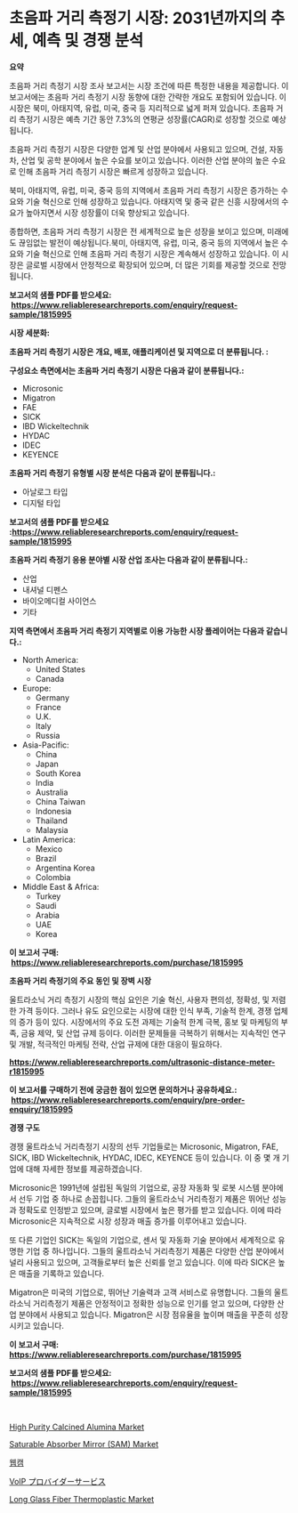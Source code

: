 <p><h1>초음파 거리 측정기 시장: 2031년까지의 추세, 예측 및 경쟁 분석</h1></p><p><strong>요약</strong></p>
<p><p>초음파 거리 측정기 시장 조사 보고서는 시장 조건에 따른 특정한 내용을 제공합니다. 이 보고서에는 초음파 거리 측정기 시장 동향에 대한 간략한 개요도 포함되어 있습니다. 이 시장은 북미, 아태지역, 유럽, 미국, 중국 등 지리적으로 넓게 퍼져 있습니다. 초음파 거리 측정기 시장은 예측 기간 동안 7.3%의 연평균 성장률(CAGR)로 성장할 것으로 예상됩니다.</p><p>초음파 거리 측정기 시장은 다양한 업계 및 산업 분야에서 사용되고 있으며, 건설, 자동차, 산업 및 공학 분야에서 높은 수요를 보이고 있습니다. 이러한 산업 분야의 높은 수요로 인해 초음파 거리 측정기 시장은 빠르게 성장하고 있습니다.</p><p>북미, 아태지역, 유럽, 미국, 중국 등의 지역에서 초음파 거리 측정기 시장은 증가하는 수요와 기술 혁신으로 인해 성장하고 있습니다. 아태지역 및 중국 같은 신흥 시장에서의 수요가 높아지면서 시장 성장률이 더욱 향상되고 있습니다.</p><p>종합하면, 초음파 거리 측정기 시장은 전 세계적으로 높은 성장을 보이고 있으며, 미래에도 끊임없는 발전이 예상됩니다.북미, 아태지역, 유럽, 미국, 중국 등의 지역에서 높은 수요와 기술 혁신으로 인해 초음파 거리 측정기 시장은 계속해서 성장하고 있습니다.  이 시장은 글로벌 시장에서 안정적으로 확장되어 있으며, 더 많은 기회를 제공할 것으로 전망됩니다.</p></p>
<p><strong>보고서의 샘플 PDF를 받으세요: &nbsp;<a href="https://www.reliableresearchreports.com/enquiry/request-sample/1815995">https://www.reliableresearchreports.com/enquiry/request-sample/1815995</a></strong></p>
<p><strong>시장 세분화:</strong></p>
<p><strong> 초음파 거리 측정기 시장은 개요, 배포, 애플리케이션 및 지역으로 더 분류됩니다. :</strong></p>
<p><strong>구성요소 측면에서는 초음파 거리 측정기 시장은 다음과 같이 분류됩니다.:</strong></p>
<p><ul><li>Microsonic</li><li>Migatron</li><li>FAE</li><li>SICK</li><li>IBD Wickeltechnik</li><li>HYDAC</li><li>IDEC</li><li>KEYENCE</li></ul></p>
<p><strong> 초음파 거리 측정기 유형별 시장 분석은 다음과 같이 분류됩니다.:</strong></p>
<p><ul><li>아날로그 타입</li><li>디지털 타입</li></ul></p>
<p><strong>보고서의 샘플 PDF를 받으세요 :<a href="https://www.reliableresearchreports.com/enquiry/request-sample/1815995">https://www.reliableresearchreports.com/enquiry/request-sample/1815995</a></strong></p>
<p><strong> 초음파 거리 측정기 응용 분야별 시장 산업 조사는 다음과 같이 분류됩니다.:</strong></p>
<p><ul><li>산업</li><li>내셔널 디펜스</li><li>바이오메디컬 사이언스</li><li>기타</li></ul></p>
<p><strong>지역 측면에서 초음파 거리 측정기 지역별로 이용 가능한 시장 플레이어는 다음과 같습니다.:</strong></p>
<p><ul>
    <li>
        North America:
        <ul>
            <li>United States</li>
            <li>Canada</li>
        </ul>
    </li>
    <li>
        Europe:
        <ul>
            <li>Germany</li>
            <li>France</li>
            <li>U.K.</li>
            <li>Italy</li>
            <li>Russia</li>
        </ul>
    </li>
    <li>
        Asia-Pacific:
        <ul>
            <li>China</li>
            <li>Japan</li>
            <li>South Korea</li>
            <li>India</li>
            <li>Australia</li>
            <li>China Taiwan</li>
            <li>Indonesia</li>
            <li>Thailand</li>
            <li>Malaysia</li>
        </ul>
    </li>
    <li>
        Latin America:
        <ul>
            <li>Mexico</li>
            <li>Brazil</li>
            <li>Argentina Korea</li>
            <li>Colombia</li>
        </ul>
    </li>
    <li>
        Middle East & Africa:
        <ul>
            <li>Turkey</li>
            <li>Saudi</li>
            <li>Arabia</li>
            <li>UAE</li>
            <li>Korea</li>
        </ul>
    </li>
    </ul></p>
<p><strong>이 보고서 구매: &nbsp;<a href="https://www.reliableresearchreports.com/purchase/1815995">https://www.reliableresearchreports.com/purchase/1815995</a></strong></p>
<p><strong>초음파 거리 측정기의 주요 동인 및 장벽 시장</strong></p>
<p><p>울트라소닉 거리 측정기 시장의 핵심 요인은 기술 혁신, 사용자 편의성, 정확성, 및 저렴한 가격 등이다. 그러나 유도 요인으로는 시장에 대한 인식 부족, 기술적 한계, 경쟁 업체의 증가 등이 있다. 시장에서의 주요 도전 과제는 기술적 한계 극복, 홍보 및 마케팅의 부족, 금융 제약, 및 산업 규제 등이다. 이러한 문제들을 극복하기 위해서는 지속적인 연구 및 개발, 적극적인 마케팅 전략, 산업 규제에 대한 대응이 필요하다.</p></p>
<p><strong><a href="https://www.reliableresearchreports.com/ultrasonic-distance-meter-r1815995">https://www.reliableresearchreports.com/ultrasonic-distance-meter-r1815995</a></strong></p>
<p><strong>이 보고서를 구매하기 전에 궁금한 점이 있으면 문의하거나 공유하세요.: &nbsp;<a href="https://www.reliableresearchreports.com/enquiry/pre-order-enquiry/1815995">https://www.reliableresearchreports.com/enquiry/pre-order-enquiry/1815995</a></strong></p>
<p><strong>경쟁 구도</strong></p>
<p><p>경쟁 울트라소닉 거리측정기 시장의 선두 기업들로는 Microsonic, Migatron, FAE, SICK, IBD Wickeltechnik, HYDAC, IDEC, KEYENCE 등이 있습니다. 이 중 몇 개 기업에 대해 자세한 정보를 제공하겠습니다.</p><p>Microsonic은 1991년에 설립된 독일의 기업으로, 공장 자동화 및 로봇 시스템 분야에서 선두 기업 중 하나로 손꼽힙니다. 그들의 울트라소닉 거리측정기 제품은 뛰어난 성능과 정확도로 인정받고 있으며, 글로벌 시장에서 높은 평가를 받고 있습니다. 이에 따라 Microsonic은 지속적으로 시장 성장과 매출 증가를 이루어내고 있습니다.</p><p>또 다른 기업인 SICK는 독일의 기업으로, 센서 및 자동화 기술 분야에서 세계적으로 유명한 기업 중 하나입니다. 그들의 울트라소닉 거리측정기 제품은 다양한 산업 분야에서 널리 사용되고 있으며, 고객들로부터 높은 신뢰를 얻고 있습니다. 이에 따라 SICK은 높은 매출을 기록하고 있습니다.</p><p>Migatron은 미국의 기업으로, 뛰어난 기술력과 고객 서비스로 유명합니다. 그들의 울트라소닉 거리측정기 제품은 안정적이고 정확한 성능으로 인기를 얻고 있으며, 다양한 산업 분야에서 사용되고 있습니다. Migatron은 시장 점유율을 높이며 매출을 꾸준히 성장시키고 있습니다.</p></p>
<p><strong>이 보고서 구매: &nbsp; <a href="https://www.reliableresearchreports.com/purchase/1815995">https://www.reliableresearchreports.com/purchase/1815995</a></strong></p>
<p><strong>보고서의 샘플 PDF를 받으세요: &nbsp;<a href="https://www.reliableresearchreports.com/enquiry/request-sample/1815995">https://www.reliableresearchreports.com/enquiry/request-sample/1815995</a></strong><strong></strong></p>
<p>&nbsp;</p>
<p><p><a href="https://thundering-castanet-c65.notion.site/High-Purity-Calcined-Alumina-Market-Comprehensive-Assessment-by-Type-Application-and-Geography-d46f785529d74c7f8a11eba715c719ce">High Purity Calcined Alumina Market</a></p><p><a href="https://github.com/luckyshygirl/Market-Research-Report-List-4/blob/main/saturable-absorber-mirror-sam-market.md">Saturable Absorber Mirror (SAM) Market</a></p><p><a href="https://medium.com/@carmellalang1/%EC%9B%B9%EC%BA%A0-%EC%8B%9C%EC%9E%A5-%EA%B7%9C%EB%AA%A8-cagr-%ED%8A%B8%EB%A0%8C%EB%93%9C-2024-2030-90cb00bf4277">웹캠</a></p><p><a href="https://github.com/zjkmgcs938405/Market-Research-Report-List-1/blob/main/892577742386.md">VoIP プロバイダーサービス</a></p><p><a href="https://issuu.com/reportprime-2/docs/long-glass-fiber-thermoplastic-market-size-2030.pp">Long Glass Fiber Thermoplastic Market</a></p></p>